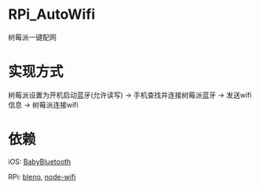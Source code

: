 # RPi_AutoWifi
树莓派一键配网

# 实现方式
树莓派设置为开机启动蓝牙(允许读写) -> 手机查找并连接树莓派蓝牙 -> 发送wifi信息 -> 树莓派连接wifi

# 依赖
iOS: [BabyBluetooth](https://github.com/coolnameismy/BabyBluetooth)

RPi: [bleno](https://github.com/sandeepmistry/bleno),
[node-wifi](https://www.npmjs.com/package/node-wifi)

